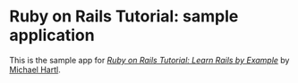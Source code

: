 # Ruby on Rails Tutorial: sample application

This is the sample app for
[*Ruby on Rails Tutorial: Learn Rails by Example*](http://railstutorial.org/) by [Michael Hartl](http://michaelhartl.com/).

